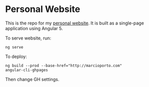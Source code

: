 # Personal Website

This is the repo for my [personal website](http://marcioporto.com). It is built as a single-page application using Angular 5.

To serve website, run:

```
ng serve
```

To deploy:

```
ng build --prod --base-href="http://marcioporto.com"
angular-cli-ghpages
```

Then change GH settings.
